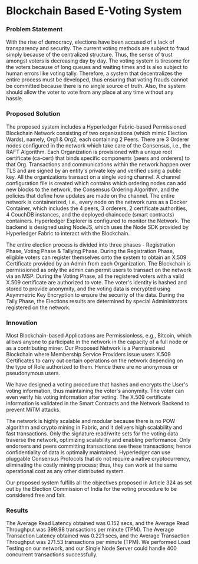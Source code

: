 # Blockchain Based E-Voting System

### Problem Statement
With the rise of democracy, elections have been accused of a lack of transparency and security. The current voting methods are subject to fraud simply because of the centralized structure. Thus, the sense of trust amongst voters is decreasing day by day. The voting system is tiresome for the voters because of long queues and waiting times and is also subject to human errors like voting tally. Therefore, a system that decentralizes the entire process must be developed, thus ensuring that voting frauds cannot be committed because there is no single source of truth. Also, the system should allow the voter to vote from any place at any time without any hassle.

### Proposed Solution
The proposed system includes a Hyperledger Fabric-based Permissioned Blockchain Network consisting of two organizations (which mimic Election Wards), namely, Org1 & Org2, each containing 2 Peers. There are 3 Orderer nodes configured in the network which take care of the Consensus, i.e., the RAFT Algorithm. Each Organization is provisioned with a unique root certificate (ca-cert) that binds specific components (peers and orderers) to that Org. Transactions and communications within the network happen over TLS and are signed by an entity's private key and verified using a public key. All the organizations transact on a single voting channel. A channel configuration file is created which contains which ordering nodes can add new blocks to the network, the Consensus Ordering Algorithm, and the policies that define how updates are made on the channel. The entire network is containerized, i.e., every node on the network runs as a Docker Container, which includes the 4 peers, 3 orderers, 2 certificate authorities, 4 CouchDB instances, and the deployed chaincode (smart contracts) containers. Hyperledger Explorer is configured to monitor the Network. The backend is designed using NodeJS, which uses the Node SDK provided by Hyperledger Fabric to interact with the Blockchain.

The entire election process is divided into three phases - Registration Phase, Voting Phase & Tallying Phase. During the Registration Phase, eligible voters can register themselves onto the system to obtain an X.509 Certificate provided by an Admin from each Organization. The Blockchain is permissioned as only the admin can permit users to transact on the network via an MSP. During the Voting Phase, all the registered voters with a valid X.509 certificate are authorized to vote. The voter's identity is hashed and stored to provide anonymity, and the voting data is encrypted using Asymmetric Key Encryption to ensure the security of the data. During the Tally Phase, the Elections results are determined by special Administrators registered on the network.

### Innovation
Most Blockchain-based Applications are Permissionless, e.g., Bitcoin, which allows anyone to participate in the network in the capacity of a full node or as a contributing miner. Our Proposed Network is a Permissioned Blockchain where Membership Service Providers issue users X.509 Certificates to carry out certain operations on the network depending on the type of Role authorized to them. Hence there are no anonymous or pseudonymous users.

We have designed a voting procedure that hashes and encrypts the User's voting information, thus maintaining the voter's anonymity. The voter can even verify his voting information after voting. The X.509 certificate information is validated in the Smart Contracts and the Network Backend to prevent MiTM attacks.

The network is highly scalable and modular because there is no POW algorithm and crypto mining in Fabric, and it delivers high scalability and fast transactions. Only the signature read/write sets for the voting data traverse the network, optimizing scalability and enabling performance. Only endorsers and peers committing transactions see these transactions; hence confidentiality of data is optimally maintained. Hyperledger can use pluggable Consensus Protocols that do not require a native cryptocurrency, eliminating the costly mining process; thus, they can work at the same operational cost as any other distributed system.

Our proposed system fulfills all the objectives proposed in Article 324 as set out by the Election Commission of India for the voting procedure to be considered free and fair.

### Results
The Average Read Latency obtained was 0.152 secs, and the Average Read Throughput was 399.98 transactions per minute (TPM). The Average Transaction Latency obtained was 0.221 secs, and the Average Transaction Throughput was 271.53  transactions per minute (TPM). We performed Load Testing on our network, and our Single Node Server could handle 400 concurrent transactions successfully.
